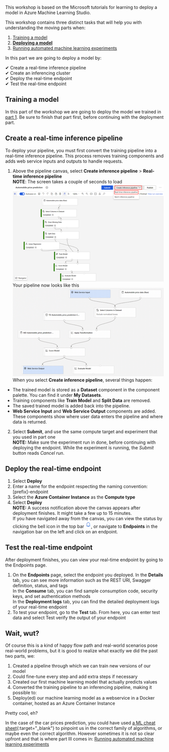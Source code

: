 This workshop is based on the Microsoft tutorials for learning to deploy a model in Azure Machine Learning Studio.

This workshop contains three distinct tasks that will help you with understanding the moving parts when:
1) [Training a model](https://github.com/OrdinaRoelant/MLStudioWorkshop/blob/master/Training%20a%20model/workshop.md)
2) [**Deploying a model**](https://github.com/OrdinaRoelant/MLStudioWorkshop/blob/master/Deploying%20a%20model/workshop.md)
3) [Running automated machine learning experiments](https://github.com/OrdinaRoelant/MLStudioWorkshop/blob/master/Running%20auto%20ML%20experiments/workshop.md)

In this part we are going to deploy a model by:

✔ Create a real-time inference pipeline  
✔ Create an inferencing cluster  
✔ Deploy the real-time endpoint  
✔ Test the real-time endpoint  

## Training a model
In this part of the workshop we are going to deploy the model we trained in [part 1](https://github.com/OrdinaRoelant/MLStudioWorkshop/blob/master/Training%20a%20model/workshop.md). Be sure to finish that part first, before continuing with the deployment part.

## Create a real-time inference pipeline  
To deploy your pipeline, you must first convert the training pipeline into a real-time inference pipeline. This process removes training components and adds web service inputs and outputs to handle requests.

1) Above the pipeline canvas, select **Create inference pipeline** > **Real-time inference pipeline**  
**NOTE**: The screen takes a couple of seconds to load  
![Result](images/create-inference-pipeline.png)  
Your pipeline now looks like this  
![Result](images/real-time-inference-pipeline.png)  
When you select **Create inference pipeline**, several things happen:
- The trained model is stored as a **Dataset** component in the component palette. You can find it under **My Datasets**.
- Training components like **Train Model** and **Split Data** are removed.
- The saved trained model is added back into the pipeline.
- **Web Service Input** and **Web Service Output** components are added. These components show where user data enters the pipeline and where data is returned.
2) Select **Submit**, and use the same compute target and experiment that you used in part one  
**NOTE:** Make sure the experiment run in done, before continuing with deploying the endpoint. While the experiment is running, the *Submit* button reads *Cancel run*.

## Deploy the real-time endpoint  
1) Select **Deploy**
2) Enter a name for the endpoint respecting the naming convention: [prefix]-endpoint
3) Select the **Azure Container Instance** as the **Compute type**
4) Select **Deploy**  
**NOTE:** A success notification above the canvas appears after deployment finishes. It might take a few up to 15 minutes.  
If you have navigated away from the canvas, you can view the status by clicking the bell icon in the top bar ![Bell](images/bell.png), or navigate to **Endpoints** in the navigation bar on the left and click on an endpoint.  

## Test the real-time endpoint  
After deployment finishes, you can view your real-time endpoint by going to the Endpoints page.  

1) On the **Endpoints** page, select the endpoint you deployed. 
In the **Details** tab, you can see more information such as the REST URI, Swagger definition, status, and tags  
In the **Consume** tab, you can find sample consumption code, security keys, and set authentication methods  
In the **Deployment logs** tab, you can find the detailed deployment logs of your real-time endpoint  
2) To test your endpoint, go to the **Test** tab. From here, you can enter test data and select Test verify the output of your endpoint  

## Wait, wut?
Of course this is a kind of happy flow path and real-world scenarios pose real-world problems, but it is good to realize what exactly we did the past two parts, we:

1) Created a pipeline through which we can train new versions of our model
2) Could fine-tune every step and add extra steps if necessary 
3) Created our first machine learning model that actually predicts values
4) Converted the training pipeline to an inferencing pipeline, making it possible to:
5) Deploy(ed) our machine learning model as a webservice in a Docker container, hosted as an Azure Container Instance  

Pretty cool, eh?  

In the case of the car prices prediction, you could have used [a ML cheat sheet](https://docs.microsoft.com/en-us/azure/machine-learning/algorithm-cheat-sheet){:target="_blank"} to pinpoint us in the correct family of algorithms, or maybe even the correct algorithm. However sometimes it is not so clear upfront and that is where part III comes in: [Running automated machine learning experiments](https://github.com/OrdinaRoelant/MLStudioWorkshop/blob/master/Running%20auto%20ML%20experiments/workshop.md)
